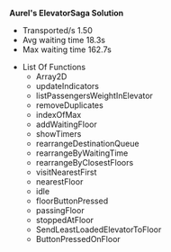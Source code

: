 **Aurel's ElevatorSaga Solution**

* Transported/s 1.50
* Avg waiting time 18.3s
* Max waiting time 162.7s

- List Of Functions
  - Array2D
  - updateIndicators
  - listPassengersWeightInElevator
  - removeDuplicates
  - indexOfMax
  - addWaitingFloor
  - showTimers
  - rearrangeDestinationQueue
  - rearrangeByWaitingTime
  - rearrangeByClosestFloors
  - visitNearestFirst
  - nearestFloor
  - idle
  - floorButtonPressed
  - passingFloor
  - stoppedAtFloor
  - SendLeastLoadedElevatorToFloor
  - ButtonPressedOnFloor


